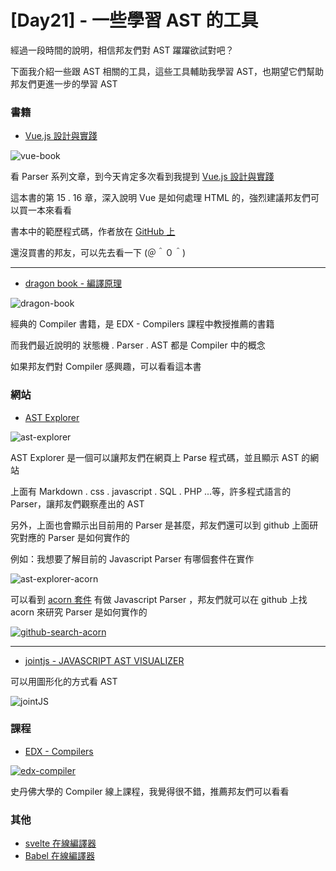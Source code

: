 # [Day21] - 一些學習 AST 的工具

經過一段時間的說明，相信邦友們對 AST 躍躍欲試對吧？

下面我介紹一些跟 AST 相關的工具，這些工具輔助我學習 AST，也期望它們幫助邦友們更進一步的學習 AST

### 書籍

- [Vue.js 設計與實踐](https://www.tenlong.com.tw/products/9787115583864)

![vue-book](https://raw.githubusercontent.com/andrew781026/ithome_ironman_2022/main/day-21/vue-book.png)

看 Parser 系列文章，到今天肯定多次看到我提到 [Vue.js 設計與實踐](https://www.tenlong.com.tw/products/9787115583864) 

這本書的第 15 . 16 章，深入說明 Vue 是如何處理 HTML 的，強烈建議邦友們可以買一本來看看

書本中的範歷程式碼，作者放在 [GitHub 上](https://github.com/HcySunYang/code-for-vue-3-book)

還沒買書的邦友，可以先去看一下 (＠＾０＾)

---

- [dragon book - 編譯原理](https://www-2.dc.uba.ar/staff/becher/dragon.pdf)

![dragon-book](https://raw.githubusercontent.com/andrew781026/ithome_ironman_2022/main/day-21/dragon-book.png)

經典的 Compiler 書籍，是 EDX - Compilers 課程中教授推薦的書籍

而我們最近說明的 狀態機 . Parser . AST 都是 Compiler 中的概念

如果邦友們對 Compiler 感興趣，可以看看這本書

### 網站

- [AST Explorer](https://astexplorer.net/)

![ast-explorer](https://raw.githubusercontent.com/andrew781026/ithome_ironman_2022/main/day-21/ast-explorer.png)

AST Explorer 是一個可以讓邦友們在網頁上 Parse 程式碼，並且顯示 AST 的網站

上面有 Markdown . css . javascript . SQL .  PHP ...等，許多程式語言的 Parser，讓邦友們觀察產出的 AST 

另外，上面也會顯示出目前用的 Parser 是甚麼，邦友們還可以到 github 上面研究對應的 Parser 是如何實作的

例如：我想要了解目前的 Javascript Parser 有哪個套件在實作

![ast-explorer-acorn](https://raw.githubusercontent.com/andrew781026/ithome_ironman_2022/main/day-21/ast-explorer-acorn.png)

可以看到 [acorn 套件](https://github.com/acornjs/acorn) 有做 Javascript Parser ，邦友們就可以在 github 上找 acorn 來研究 Parser 是如何實作的

[![github-search-acorn](https://raw.githubusercontent.com/andrew781026/ithome_ironman_2022/main/day-21/github-search-acorn.png)](https://github.com/acornjs/acorn)

---

- [jointjs - JAVASCRIPT AST VISUALIZER](https://resources.jointjs.com/demos/javascript-ast)

可以用圖形化的方式看 AST

![jointJS](https://raw.githubusercontent.com/andrew781026/ithome_ironman_2022/main/day-21/jointJS.png)

### 課程

- [EDX - Compilers](https://learning.edx.org/course/course-v1:StanfordOnline+SOE.YCSCS1+3T2020/home)

[![edx-compiler](https://raw.githubusercontent.com/andrew781026/ithome_ironman_2022/main/day-21/edx-compiler.png)](https://www.edx.org/course/compilers)

史丹佛大學的 Compiler 線上課程，我覺得很不錯，推薦邦友們可以看看

### 其他

- [svelte 在線編譯器](https://svelte.dev/repl/hello-world?version=3.50.1)
- [Babel 在線編譯器](https://babeljs.io/repl)
